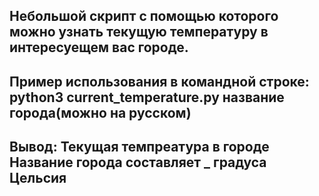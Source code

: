 ## Небольшой скрипт с помощью которого можно узнать текущую температуру в интересуещем вас городе. 
## Пример использования в командной строке: python3 current_temperature.py название города(можно на русском)
## Вывод: Текущая темпреатура в городе Название города  составляет _ градуса Цельсия
